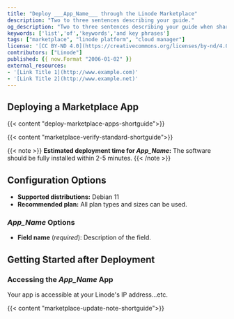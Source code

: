 ```yaml
---
title: "Deploy ___App_Name___ through the Linode Marketplace"
description: "Two to three sentences describing your guide."
og_description: "Two to three sentences describing your guide when shared on social media. Delete this if not needed."
keywords: ['list','of','keywords','and key phrases']
tags: ["marketplace", "linode platform", "cloud manager"]
license: '[CC BY-ND 4.0](https://creativecommons.org/licenses/by-nd/4.0)'
contributors: ["Linode"]
published: {{ now.Format "2006-01-02" }}
external_resources:
- '[Link Title 1](http://www.example.com)'
- '[Link Title 2](http://www.example.net)'
---
```


<!-- Intro paragraph describing the app and what it accomplishes. -->

## Deploying a Marketplace App

{{< content "deploy-marketplace-apps-shortguide">}}

{{< content "marketplace-verify-standard-shortguide">}}

{{< note >}}
**Estimated deployment time for ___App_Name___:** The software should be fully installed within 2-5 minutes.
{{< /note >}}

## Configuration Options

- **Supported distributions:** Debian 11
- **Recommended plan:** All plan types and sizes can be used.

### ___App_Name___ Options

<!-- List each UDF field. Include a description and note if it is required. -->

- **Field name** (*required*): Description of the field.

## Getting Started after Deployment

<!-- the following headings and paragraphs outline the steps necessary
     to access and interact with the Marketplace app. -->
### Accessing the ___App_Name___ App

Your app is accessible at your Linode's IP address...etc.

<!-- the following shortcode informs the user that Linode does not provide automatic updates
     to the Marketplace app, and that the user is responsible for the security and longevity
     of the installation. -->
{{< content "marketplace-update-note-shortguide">}}